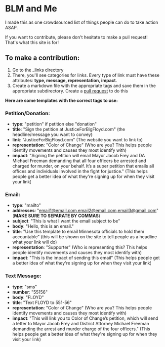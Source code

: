 # BLM and Me

I made this as one crowdsourced list of things people can do to take action ASAP.

If you want to contribute, please don't hesitate to make a pull request! That's what this site is for! 

## To make a contribution:

1) Go to the \_links directory
2) There, you'll see categories for links. Every type of link must have these attributes: **type, message, representation, impact**. 
3) Create a markdown file with the appropriate tags and save them in the appropriate subdirectory. Create a [pull request](https://help.github.com/en/github/collaborating-with-issues-and-pull-requests/about-pull-requests) to do this

**Here are some templates with the correct tags to use:**

### Petition/Donation:
- **type**: "petition" if petition else "donation"
- **title**: "Sign the petition at JusticeForBigFloyd.com" (the headline/message you want to convey)
- **link**: "JusticeForBigFloyd.com" (The website you want to link to)
- **representation**: "Color of Change" (Who are you? This helps people identify movements and causes they most identify with)
- **impact**: "Signing the petition will email Mayor Jacob Frey and DA Michael Freeman demanding that all four officers be arrested and charged for murder, on your behalf. It’s a super petition that emails all offices and individuals involved in the fight for justice." (This helps people get a better idea of what they're signing up for when they visit your link)

### Email:
- **type**: "mailto"
- **addresses**: "email1@email.com,email2@email.com,email3@gmail.com" (**MAKE SURE TO SEPARATE BY COMMAS**)
- **subject**: "This is what I want the email subject to be"
- **body**: "Hello, this is an email."
- **title**: "Use this template to email Minnesota officials to hold them accountable" (this will be shown on the site to tell people as a headline what your link will do)
- **representation**: "Supporter" (Who is representing this? This helps people identify movements and causes they most identify with)
- **impact**: "This is the impact of sending this email" (This helps people get a better idea of what they're signing up for when they visit your link)

### Text Message:
- **type**: "sms"
- **number**: "55156"
- **body**: "FLOYD"
- **title**: "Text FLOYD to 551-56" 
- **representation**: "Color of Change" (Who are you? This helps people identify movements and causes they most identify with)
- **impact**: "This will link you to Color of Change’s petition, which will send a letter to Mayor Jacob Frey and District Attorney Michael Freeman demanding the arrest and murder charge of the four officers." (This helps people get a better idea of what they're signing up for when they visit your link)


